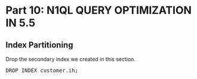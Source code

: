 # Part 10: N1QL QUERY OPTIMIZATION IN 5.5
  
## Index Partitioning

Drop the secondary index we created in this section.

<pre id="example">
DROP INDEX customer.ih;
</pre>     
